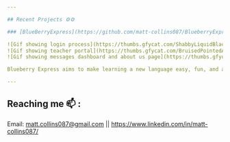 ```yaml
---

## Recent Projects ⚙️⚙️

### [BlueBerryExpress](https://github.com/matt-collins087/BlueberryExpress)

![Gif showing login process](https://thumbs.gfycat.com/ShabbyLiquidBlackrussianterrier-size_restricted.gif)
![Gif showing teacher portal](https://thumbs.gfycat.com/BruisedPointedAoudad-size_restricted.gif)
![Gif showing messages dashboard and about us page](https://thumbs.gfycat.com/BarrenWelldocumentedAmphibian-size_restricted.gif)

Blueberry Express aims to make learning a new language easy, fun, and accessible for everyone. Thanks to our team of volunteer language experts, we are able to offer a learning experience that rivals studying a language abroad from the comfort of your home.

---
```


## Reaching me 📫 :

Email: matt.collins087@gmail.com || https://www.linkedin.com/in/matt-collins087/

